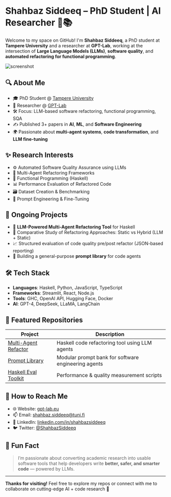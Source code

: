 # Shahbaz Siddeeq – PhD Student | AI Researcher 🤖📚

Welcome to my space on GitHub! I'm **Shahbaz Siddeeq**, a PhD student at **Tampere University** and a researcher at **GPT-Lab**, working at the intersection of **Large Language Models (LLMs)**, **software quality**, and **automated refactoring for functional programming**.

![screenshot](https://gpt-lab.eu/wp-content/uploads/2023/09/shahbaz.jpeg)

## 🔍 About Me

- 🎓 PhD Student @ [Tampere University](https://www.tuni.fi/)
- 🧪 Researcher @ [GPT-Lab](https://gpt-lab.eu)
- 🛠️ Focus: LLM-based software refactoring, functional programming, SQA
- ✍️ Published 3+ papers in **AI**, **ML**, and **Software Engineering**
- 🌍 Passionate about **multi-agent systems**, **code transformation**, and **LLM fine-tuning**

## ✨ Research Interests

- ⚙️ Automated Software Quality Assurance using LLMs
- 🧠 Multi-Agent Refactoring Frameworks
- 🔁 Functional Programming (Haskell)
- 📊 Performance Evaluation of Refactored Code
- 🗃️ Dataset Creation & Benchmarking
- 🧵 Prompt Engineering & Fine-Tuning

## 🧠 Ongoing Projects

- 🔄 **LLM-Powered Multi-Agent Refactoring Tool** for Haskell
- 🧪 Comparative Study of Refactoring Approaches: Static vs Hybrid (LLM + Static)
- 📈 Structured evaluation of code quality pre/post refactor (JSON-based reporting)
- 📘 Building a general-purpose **prompt library** for code agents

## 🛠️ Tech Stack

- **Languages**: Haskell, Python, JavaScript, TypeScript
- **Frameworks**: Streamlit, React, Node.js
- **Tools**: GHC, OpenAI API, Hugging Face, Docker
- **AI**: GPT-4, DeepSeek, LLaMA, LangChain

## 🚀 Featured Repositories

| Project | Description |
|--------|-------------|
| [Multi-Agent Refactor](#) | Haskell code refactoring tool using LLM agents |
| [Prompt Library](#) | Modular prompt bank for software engineering agents |
| [Haskell Eval Toolkit](#) | Performance & quality measurement scripts |

## 🧭 How to Reach Me

- 🌐 Website: [gpt-lab.eu](https://gpt-lab.eu/rushmore_teams/shahbaz-siddeeq-phd-student/)
- 📫 Email: [shahbaz.siddeeq@tuni.fi](mailto:shahbaz.siddeeq@tuni.fi)
- 🔗 LinkedIn: [linkedin.com/in/shahbazsiddeeq](https://linkedin.com/in/shahbazsiddeeq)
- 🐦 Twitter: [@ShahbazSiddeeq](https://twitter.com/ShahbazSiddeeq)

## 🌟 Fun Fact

> I’m passionate about converting academic research into usable software tools that help developers write **better, safer, and smarter code** — powered by LLMs.

---

**Thanks for visiting!** Feel free to explore my repos or connect with me to collaborate on cutting-edge AI + code research 🚀
